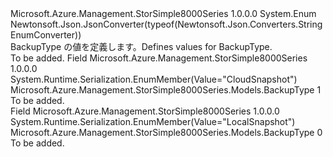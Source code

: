 <Type Name="BackupType" FullName="Microsoft.Azure.Management.StorSimple8000Series.Models.BackupType">
  <TypeSignature Language="C#" Value="public enum BackupType" />
  <TypeSignature Language="ILAsm" Value=".class public auto ansi sealed BackupType extends System.Enum" />
  <TypeSignature Language="DocId" Value="T:Microsoft.Azure.Management.StorSimple8000Series.Models.BackupType" />
  <TypeSignature Language="VB.NET" Value="Public Enum BackupType" />
  <TypeSignature Language="F#" Value="type BackupType = " />
  <AssemblyInfo>
    <AssemblyName>Microsoft.Azure.Management.StorSimple8000Series</AssemblyName>
    <AssemblyVersion>1.0.0.0</AssemblyVersion>
  </AssemblyInfo>
  <Base>
    <BaseTypeName>System.Enum</BaseTypeName>
  </Base>
  <Attributes>
    <Attribute>
      <AttributeName>Newtonsoft.Json.JsonConverter(typeof(Newtonsoft.Json.Converters.StringEnumConverter))</AttributeName>
    </Attribute>
  </Attributes>
  <Docs>
    <summary>
            <span data-ttu-id="0e2c6-101">BackupType の値を定義します。</span><span class="sxs-lookup"><span data-stu-id="0e2c6-101">Defines values for BackupType.</span></span>
            </summary>
    <remarks>To be added.</remarks>
  </Docs>
  <Members>
    <Member MemberName="CloudSnapshot">
      <MemberSignature Language="C#" Value="CloudSnapshot" />
      <MemberSignature Language="ILAsm" Value=".field public static literal valuetype Microsoft.Azure.Management.StorSimple8000Series.Models.BackupType CloudSnapshot = int32(1)" />
      <MemberSignature Language="DocId" Value="F:Microsoft.Azure.Management.StorSimple8000Series.Models.BackupType.CloudSnapshot" />
      <MemberSignature Language="VB.NET" Value="CloudSnapshot" />
      <MemberSignature Language="F#" Value="CloudSnapshot = 1" Usage="Microsoft.Azure.Management.StorSimple8000Series.Models.BackupType.CloudSnapshot" />
      <MemberType>Field</MemberType>
      <AssemblyInfo>
        <AssemblyName>Microsoft.Azure.Management.StorSimple8000Series</AssemblyName>
        <AssemblyVersion>1.0.0.0</AssemblyVersion>
      </AssemblyInfo>
      <Attributes>
        <Attribute>
          <AttributeName>System.Runtime.Serialization.EnumMember(Value="CloudSnapshot")</AttributeName>
        </Attribute>
      </Attributes>
      <ReturnValue>
        <ReturnType>Microsoft.Azure.Management.StorSimple8000Series.Models.BackupType</ReturnType>
      </ReturnValue>
      <MemberValue>1</MemberValue>
      <Docs>
        <summary>To be added.</summary>
      </Docs>
    </Member>
    <Member MemberName="LocalSnapshot">
      <MemberSignature Language="C#" Value="LocalSnapshot" />
      <MemberSignature Language="ILAsm" Value=".field public static literal valuetype Microsoft.Azure.Management.StorSimple8000Series.Models.BackupType LocalSnapshot = int32(0)" />
      <MemberSignature Language="DocId" Value="F:Microsoft.Azure.Management.StorSimple8000Series.Models.BackupType.LocalSnapshot" />
      <MemberSignature Language="VB.NET" Value="LocalSnapshot" />
      <MemberSignature Language="F#" Value="LocalSnapshot = 0" Usage="Microsoft.Azure.Management.StorSimple8000Series.Models.BackupType.LocalSnapshot" />
      <MemberType>Field</MemberType>
      <AssemblyInfo>
        <AssemblyName>Microsoft.Azure.Management.StorSimple8000Series</AssemblyName>
        <AssemblyVersion>1.0.0.0</AssemblyVersion>
      </AssemblyInfo>
      <Attributes>
        <Attribute>
          <AttributeName>System.Runtime.Serialization.EnumMember(Value="LocalSnapshot")</AttributeName>
        </Attribute>
      </Attributes>
      <ReturnValue>
        <ReturnType>Microsoft.Azure.Management.StorSimple8000Series.Models.BackupType</ReturnType>
      </ReturnValue>
      <MemberValue>0</MemberValue>
      <Docs>
        <summary>To be added.</summary>
      </Docs>
    </Member>
  </Members>
</Type>